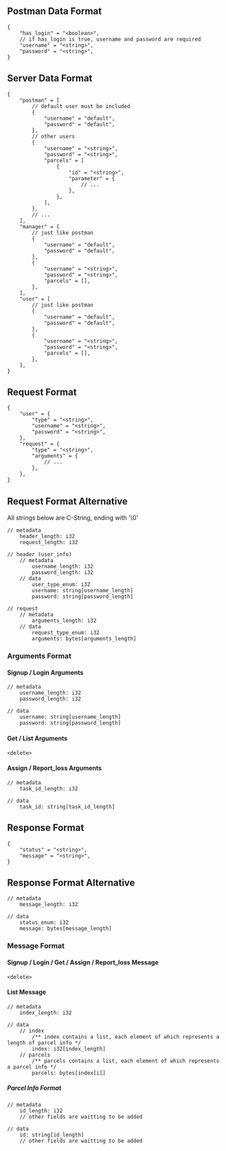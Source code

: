 ## Postman Data Format

```
{
    "has_login" = "<boolean>",
    // if has_login is true, username and password are required
    "username" = "<string>",
    "password" = "<string>",
}
```

## Server Data Format

```
{
    "postman" = [
        // default user must be included
        {
            "username" = "default",
            "password" = "default",
        },
        // other users
        {
            "username" = "<string>",
            "password" = "<string>",
            "parcels" = [
                {
                    "id" = "<string>",
                    "parameter" = {
                        // ...
                    },
                },
            ],
        },
        // ...
    ],
    "manager" = [
        // just like postman
        {
            "username" = "default",
            "password" = "default",
        },
        {
            "username" = "<string>",
            "password" = "<string>",
            "parcels" = [],
        },
    ],
    "user" = [
        // just like postman
        {
            "username" = "default",
            "password" = "default",
        },
        {
            "username" = "<string>",
            "password" = "<string>",
            "parcels" = [],
        },
    ],
}
```

## Request Format

```
{
    "user" = {
        "type" = "<string>",
        "username" = "<string>",
        "password" = "<string>",
    },
    "request" = {
        "type" = "<string>",
        "arguments" = {
            // ...
        },
    },
}
```

## Request Format Alternative

All strings below are C-String, ending with '\0'
```
// metadata
    header_length: i32
    request_length: i32

// header (user_info)
    // metadata
        username_length: i32
        password_length: i32
    // data
        user_type_enum: i32
        username: string[username_length]
        password: string[password_length]

// request
    // metadata
        arguments_length: i32
    // data
        request_type_enum: i32
        arguments: bytes[arguments_length]
```

### Arguments Format

#### Signup / Login Arguments
```
// metadata
    username_length: i32
    password_length: i32

// data
    username: string[username_length]
    password: string[password_length]
```

#### Get / List Arguments

```
<delete>
```

#### Assign / Report_loss Arguments

```
// metadata
    task_id_length: i32

// data
    task_id: string[task_id_length]
```

## Response Format

```
{
    "status" = "<string>",
    "message" = "<string>",
}
```

## Response Format Alternative

```
// metadata
    message_length: i32

// data
    status_enum: i32
    message: bytes[message_length]
```

### Message Format

#### Signup / Login / Get / Assign / Report_loss Message

```
<delete>
```

#### List Message

```
// metadata
    index_length: i32

// data
    // index
        /** index contains a list, each element of which represents a length of parcel info */
        index: i32[index_length]
    // parcels
        /** parcels contains a list, each element of which represents a parcel info */
        parcels: bytes[index[i]]
```

##### Parcel Info Format

```
// metadata
    id_length: i32
    // other fields are waitting to be added

// data
    id: string[id_length]
    // other fields are waitting to be added
```
